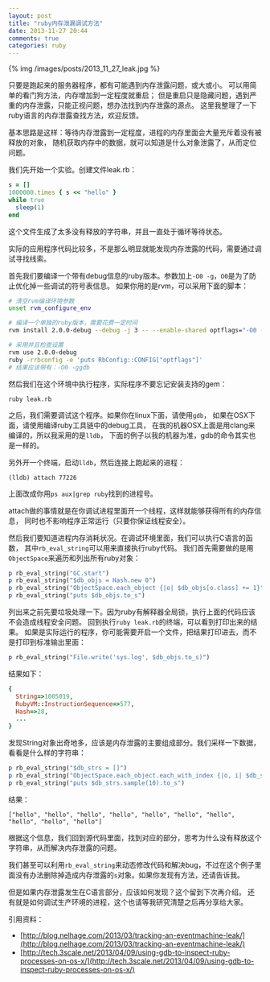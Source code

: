 ```yaml
---
layout: post
title: "ruby内存泄漏调试方法"
date: 2013-11-27 20:44
comments: true
categories: ruby
---
```


{% img /images/posts/2013_11_27_leak.jpg %}

只要是跑起来的服务器程序，都有可能遇到内存泄露问题，或大或小。
可以用简单的看门狗方法，内存增加到一定程度就重启；
但是重启只是隐藏问题，遇到严重的内存泄露，只能正视问题，想办法找到内存泄露的源点。
这里我整理了一下ruby语言的内存泄露查找方法，欢迎反馈。

基本思路是这样：等待内存泄露到一定程度，进程的内存里面会大量充斥着没有被释放的对象，
随机获取内存中的数据，就可以知道是什么对象泄露了，从而定位问题。

我们先开始一个实验。创建文件leak.rb：

```ruby
s = []
1000000.times { s << "hello" }
while true
  sleep(1)
end
```

这个文件生成了太多没有释放的字符串，并且一直处于循环等待状态。

实际的应用程序代码比较多，不是那么明显就能发现内存泄露的代码，需要通过调试寻找线索。

首先我们要编译一个带有debug信息的ruby版本。参数加上`-O0 -g`，`O0`是为了防止优化掉一些调试的符号表信息。
如果你用的是rvm，可以采用下面的脚本：

```sh
# 清空rvm编译环境参数
unset rvm_configure_env

# 编译一个单独的ruby版本，需要花费一定时间
rvm install 2.0.0-debug --debug -j 3 -- --enable-shared optflags="-O0 -ggdb" debugflags="-ggdb3"

# 采用并且检查设置
rvm use 2.0.0-debug
ruby -rrbconfig -e 'puts RbConfig::CONFIG["optflags"]'
# 结果应该带有：-O0 -ggdb
```

然后我们在这个环境中执行程序，实际程序不要忘记安装支持的gem：

```
ruby leak.rb
```

之后，我们需要调试这个程序。如果你在linux下面，请使用`gdb`，
如果在OSX下面，请使用编译ruby工具链中的debug工具，
在我的机器OSX上面是用clang来编译的，所以我采用的是`lldb`，
下面的例子以我的机器为准，gdb的命令其实也是一样的。

另外开一个终端，启动`lldb`，然后连接上跑起来的进程：

```
(lldb) attach 77226
```

上面改成你用`ps aux|grep ruby`找到的进程号。

attach做的事情就是在你调试进程里面开一个线程，这样就能够获得所有的内存信息，
同时也不影响程序正常运行（只要你保证线程安全）。

然后我们要知道进程内存消耗状况。在调试环境里面，我们可以执行C语言的函数，
其中`rb_eval_string`可以用来直接执行ruby代码。
我们首先需要做的是用`ObjectSpace`来遍历和列出所有ruby对象：

```ruby
p rb_eval_string("GC.start")
p rb_eval_string("$db_objs = Hash.new 0")
p rb_eval_string("ObjectSpace.each_object {|o| $db_objs[o.class] += 1}")
p rb_eval_string("puts $db_objs.to_s")
```

列出来之前先要垃圾处理一下。因为ruby有解释器全局锁，执行上面的代码应该不会造成线程安全问题。
回到执行`ruby leak.rb`的终端，可以看到打印出来的结果。
如果是实际运行的程序，你可能需要开启一个文件，把结果打印进去，而不是打印到标准输出里面：

```ruby
p rb_eval_string("File.write('sys.log', $db_objs.to_s)")
```

结果如下：

```ruby
{
  String=>1005019,
  RubyVM::InstructionSequence=>577,
  Hash=>28,
  ...
}
```

发现String对象出奇地多，应该是内存泄露的主要组成部分。我们采样一下数据，看看是什么样的字符串：

```ruby
p rb_eval_string("$db_strs = []")
p rb_eval_string("ObjectSpace.each_object.each_with_index {|o, i| $db_strs << o if o.class == String and i%1000==0}")
p rb_eval_string("puts $db_strs.sample(10).to_s")
```

结果：

```
["hello", "hello", "hello", "hello", "hello", "hello", "hello", "hello", "hello", "hello"]
```

根据这个信息，我们回到源代码里面，找到对应的部分，思考为什么没有释放这个字符串，从而解决内存泄露的问题。

我们甚至可以利用`rb_eval_string`来动态修改代码和解决bug，不过在这个例子里面没有办法删除掉造成内存泄露的`s`对象。如果你发现有方法，还请告诉我。

但是如果内存泄露发生在C语言部分，应该如何发现？这个留到下次再介绍。
还有就是如何调试生产环境的进程，这个也请等我研究清楚之后再分享给大家。

引用资料：

- [http://blog.nelhage.com/2013/03/tracking-an-eventmachine-leak/](http://blog.nelhage.com/2013/03/tracking-an-eventmachine-leak/)
- [http://tech.3scale.net/2013/04/09/using-gdb-to-inspect-ruby-processes-on-os-x/](http://tech.3scale.net/2013/04/09/using-gdb-to-inspect-ruby-processes-on-os-x/)
